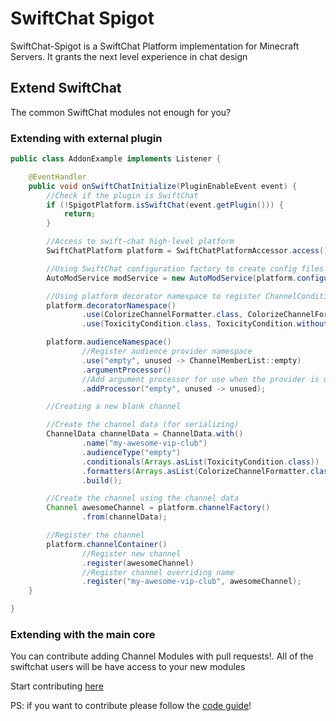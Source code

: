 # SwiftChat Spigot
SwiftChat-Spigot is a SwiftChat Platform implementation for Minecraft Servers. It grants the next level experience in chat design

## Extend SwiftChat
The common SwiftChat modules not enough for you?

### Extending with external plugin
```java
public class AddonExample implements Listener {

	@EventHandler
	public void onSwiftChatInitialize(PluginEnableEvent event) {
		//Check if the plugin is SwiftChat
		if (!SpigotPlatform.isSwiftChat(event.getPlugin())) {
			return;
		}

		//Access to swift-chat high-level platform
		SwiftChatPlatform platform = SwiftChatPlatformAccessor.access();

		//Using SwiftChat configuration factory to create config files inside SwiftChat
		AutoModService modService = new AutoModService(platform.configurationFactory());

		//Using platform decorator namespace to register ChannelConditions or Formatters
		platform.decoratorNamespace()
				.use(ColorizeChannelFormatter.class, ColorizeChannelFormatter.withoutDecorates())
				.use(ToxicityCondition.class, ToxicityCondition.withoutDecorator(modService));

		platform.audienceNamespace()
				//Register audience provider namespace
				.use("empty", unused -> ChannelMemberList::empty)
				.argumentProcessor()
				//Add argument processor for use when the provider is queried
				.addProcessor("empty", unused -> unused);

		//Creating a new blank channel

		//Create the channel data (for serializing)
		ChannelData channelData = ChannelData.with()
				.name("my-awesome-vip-club")
				.audienceType("empty")
				.conditionals(Arrays.asList(ToxicityCondition.class))
				.formatters(Arrays.asList(ColorizeChannelFormatter.class, GlobalCensureChannelFormatter.class))
				.build();

		//Create the channel using the channel data
		Channel awesomeChannel = platform.channelFactory()
				.from(channelData);

		//Register the channel
		platform.channelContainer()
				//Register new channel
				.register(awesomeChannel)
				//Register channel overriding name
				.register("my-awesome-vip-club", awesomeChannel);
	}

}
```

### Extending with the main core
You can contribute adding Channel Modules with pull requests!. All of the swiftchat users will be 
have access to your new modules

Start contributing [here](https://github.com/HypoxTeam/SwiftChat/pulls)

PS: if you want to contribute please follow the [code guide](https://github.com/HypoxTeam/SwiftChat/blob/main/code-guide.md)!

